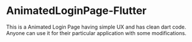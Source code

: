 # AnimatedLoginPage-Flutter
This is a Animated Login Page having simple UX and has clean dart code.
Anyone can use it for their particular application with some modifications.
